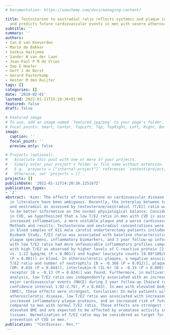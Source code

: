 ```yaml
---
# Documentation: https://wowchemy.com/docs/managing-content/

title: Testosterone to oestradiol ratio reflects systemic and plaque inflammation
  and predicts future cardiovascular events in men with severe atherosclerosis
subtitle: ''
summary: ''
authors:
- Ian D van Koeverden
- Marie de Bakker
- Saskia Haitjema
- Sander W van der Laan
- Jean-Paul P M de Vries
- Imo E Hoefer
- Gert J de Borst
- Gerard Pasterkamp
- Hester M den Ruijter
tags: []
categories: []
date: '2019-02-01'
lastmod: 2022-01-11T15:28:36+01:00
featured: false
draft: false

# Featured image
# To use, add an image named `featured.jpg/png` to your page's folder.
# Focal points: Smart, Center, TopLeft, Top, TopRight, Left, Right, BottomLeft, Bottom, BottomRight.
image:
  caption: ''
  focal_point: ''
  preview_only: false

# Projects (optional).
#   Associate this post with one or more of your projects.
#   Simply enter your project's folder or file name without extension.
#   E.g. `projects = ["internal-project"]` references `content/project/deep-learning/index.md`.
#   Otherwise, set `projects = []`.
projects: []
publishDate: '2022-01-11T14:28:36.225167Z'
publication_types:
- '2'
abstract: 'Aims: The effects of testosterone on cardiovascular disease (CVD) as reported
  in literature have been ambiguous. Recently, the interplay between testosterone
  and oestradiol as assessed by testosterone/oestradiol (T/E2) ratio was suggested
  to be better informative on the normal physiological balance. Considering the role
  in CVD, we hypothesized that a low T/E2 ratio in men with CVD is associated with
  increased inflammation, a more unstable plaque and a worse cardiovascular outcome.
  Methods and results: Testosterone and oestradiol concentrations were determined
  in blood samples of 611 male carotid endarterectomy patients included in the Athero-Express
  Biobank Study. T/E2 ratio was associated with baseline characteristics, atherosclerotic
  plaque specimens, inflammatory biomarkers, and 3 year follow-up information. Patients
  with low T/E2 ratio had more unfavourable inflammatory profiles compared with patients
  with high T/E2 as observed by higher levels of C-reactive protein [2.81 $μ$g/mL
  vs. 1.22 $μ$g/mL (P < 0.001)] and higher leucocyte counts [8.98*109/L vs. 7.75*109/L
  (P = 0.001)] in blood. In atherosclerotic plaques, a negative association between
  T/E2 ratio and number of neutrophils [B = -0.366 (P = 0.012)], plaque calcifications
  [OR: 0.816 (P = 0.044)], interleukin-6 (IL-6) [B = -0.15 (P = 0.009)], and IL-6
  receptor [B = -0.13 (P = 0.024)] was found. Furthermore, in multivariate Cox regression
  analysis, low T/E2 ratio was independently associated with an increased risk for
  major cardiovascular events (MACE) during 3 year follow-up [hazard ratio 1.67 (95%
  confidence interval 1.02-2.76), P = 0.043]. In men with elevated body mass index
  (BMI), these effects were strongest. Conclusion: In male patients with manifest
  atherosclerotic disease, low T/E2 ratio was associated with increased systemic inflammation,
  increased inflammatory plaque proteins, and an increased risk of future MACE as
  compared to men with normal T/E2 ratio. These effects are strongest in men with
  elevated BMI and are expected to be affected by aromatase activity in white fat
  tissues. Normalization of T/E2 ratio may be considered as target for the secondary
  prevention of CVD in men.'
publication: '*Cardiovasc. Res.*'
---
```

